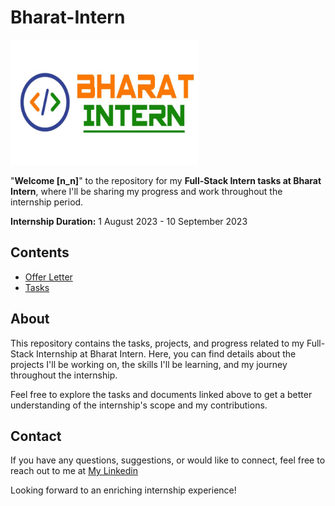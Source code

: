 # Bharat-Intern 

<img src="https://github.com/IIKirito-kunII/Bharat-Intern/blob/62bfd1bcf1953abb08d83864a6df5761fc884f7c/1677698736997.jpeg" width="300" height="200" align-items="right">

"**Welcome [n_n]**" to the repository for my **Full-Stack Intern tasks at Bharat Intern**, where I'll be sharing my progress and work throughout the internship period.

**Internship Duration:** 1 August 2023 - 10 September 2023

## Contents

- [Offer Letter](https://github.com/IIKirito-kunII/Bharat-Intern/blob/9e7402ce99d2c98b9902871e1de0e01da7b88b61/Bharat%20Intern.pdf)
- [Tasks](https://github.com/IIKirito-kunII/Bharat-Intern/blob/87a9ed20952f005e1e357b2769fd4aa4c3099a8d/Bharat%20Intern%20Full%20Stack%20Web%20Development-compressed.pdf)

## About

This repository contains the tasks, projects, and progress related to my Full-Stack Internship at Bharat Intern. Here, you can find details about the projects I'll be working on, the skills I'll be learning, and my journey throughout the internship.

Feel free to explore the tasks and documents linked above to get a better understanding of the internship's scope and my contributions.

## Contact

If you have any questions, suggestions, or would like to connect, feel free to reach out to me at [ My Linkedin ](https://www.linkedin.com/in/lavish-kumar-varshney-32b141222/)

Looking forward to an enriching internship experience!
